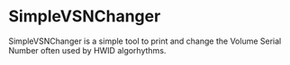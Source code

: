 # SimpleVSNChanger
SimpleVSNChanger is a simple tool to print and change the Volume Serial Number often used by HWID algorhythms.
